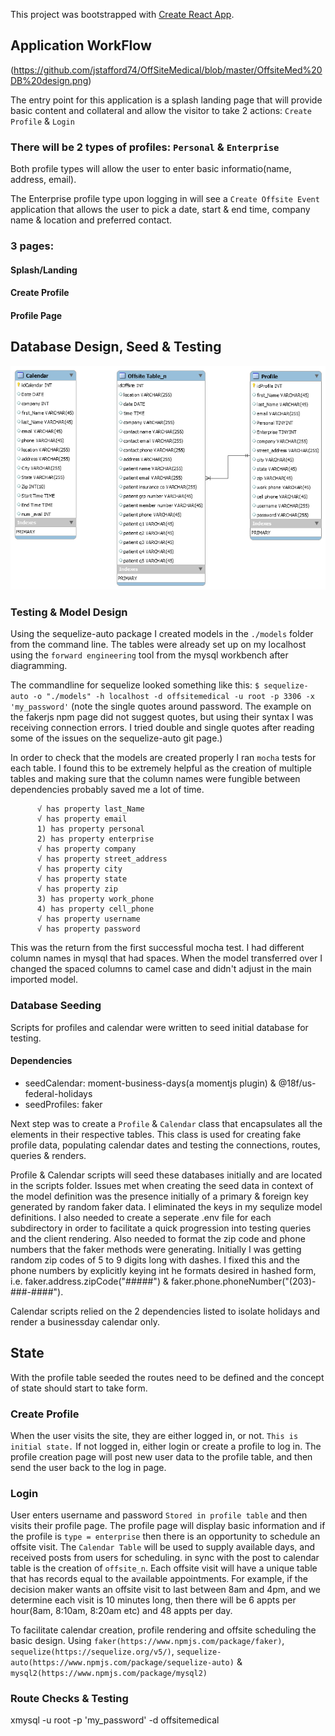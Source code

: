 This project was bootstrapped with [Create React App](https://github.com/facebook/create-react-app).

## Application WorkFlow 
(https://github.com/jstafford74/OffSiteMedical/blob/master/OffsiteMed%20DB%20design.png)

The entry point for this application is a splash landing page that will provide basic content and collateral and allow the visitor to take 2 actions: `Create Profile` & `Login`

### There will be 2 types of profiles: `Personal` & `Enterprise`
  Both profile types will allow the user to enter basic informatio(name, address, email).
  
  The Enterprise profile type upon logging in will see a `Create Offsite Event` application that allows the user to pick a date,        start & end time, company name & location and preferred contact. 
  
### 3 pages: 
#### Splash/Landing
#### Create Profile
#### Profile Page

## Database Design, Seed & Testing
![Image of Database](https://github.com/jstafford74/OffSiteMedical/blob/master/OffsiteMed%20Table%20Design.png)

### Testing & Model Design
Using the sequelize-auto package I created models in the `./models` folder from the command line.  The tables were already set up on my localhost using the `forward engineering` tool from the mysql workbench after diagramming.

The commandline for sequelize looked something like this:
`$ sequelize-auto -o "./models" -h localhost -d offsitemedical -u root -p 3306 -x 'my_password'`
(note the single quotes around password.  The example on the fakerjs npm page did not suggest quotes, but using their syntax I was receiving connection errors.  I tried double and single quotes after reading some of the issues on the sequelize-auto git page.)

In order to check that the models are created properly I ran `mocha` tests for each table. I found this to be extremely helpful as the creation of multiple tables and making sure that the column names were fungible between dependencies probably saved me a lot of time.

```
      √ has property last_Name
      √ has property email
      1) has property personal
      2) has property enterprise
      √ has property company
      √ has property street_address
      √ has property city
      √ has property state
      √ has property zip
      3) has property work_phone
      4) has property cell_phone
      √ has property username
      √ has property password
```
This was the return from the first successful mocha test.  I had different column names in mysql that had spaces.  When the model transferred over I changed the spaced columns to camel case and didn't adjust in the main imported model.
      
### Database Seeding
Scripts for profiles and calendar were written to seed initial database for testing.  

#### Dependencies
 * seedCalendar: moment-business-days(a momentjs plugin) & @18f/us-federal-holidays
 * seedProfiles: faker
 
Next step was to create a `Profile` & `Calendar` class that encapsulates all the elements in their respective tables.  This class is used for creating fake profile data, populating calendar dates and testing the connections, routes, queries & renders. 

Profile & Calendar scripts will seed these databases initially and are located in the scripts folder.  Issues met when creating the seed data in context of the model definition was the presence initially of a primary & foreign key generated by random faker data.  I eliminated the keys in my sequlize model definitions.  I also needed to create a seperate .env file for each subdirectory in order to facilitate a quick progression into testing queries and the client rendering.  Also needed to format the zip code and phone numbers that the faker methods were generating.  Initially I was getting random zip codes of 5 to 9 digits long with dashes.  I fixed this and the phone numbers by explicitly keying int he formats desired in hashed form, i.e. faker.address.zipCode("#####") & faker.phone.phoneNumber("(203)-###-####").

Calendar scripts relied on the 2 dependencies listed to isolate holidays and render a businessday calendar only.  

## State
With the profile table seeded the routes need to be defined and the concept of state should start to take form.  

### Create Profile
When the user visits the site, they are either logged in, or not.  `This is initial state.`  If not logged in, either login or create a profile to log in.  The profile creation page will post new user data to the profile table, and then send the user back to the log in page.

### Login
User enters username and password `Stored in profile table` and then visits their profile page. The profile page will display basic information and if the profile is `type = enterprise` then there is an opportunity to schedule an offsite visit.
The `Calendar Table` will be used to supply available days, and received posts from users for scheduling.  in sync with the post to calendar table is the creation of `offsite_n`.  Each offsite visit will have a unique table that has records equal to the available appointments.  For example, if the decision maker wants an offsite visit to last between 8am and 4pm, and we determine each visit is 10 minutes long, then there will be 6 appts per hour(8am, 8:10am, 8:20am etc) and 48 appts per day.

To facilitate calendar creation, profile rendering and offsite scheduling the basic design.
Using `faker(https://www.npmjs.com/package/faker)`, `sequelize(https://sequelize.org/v5/)`, `sequelize-auto(https://www.npmjs.com/package/sequelize-auto)` &  `mysql2(https://www.npmjs.com/package/mysql2)`

### Route Checks & Testing
xmysql -u root -p 'my_password' -d offsitemedical
